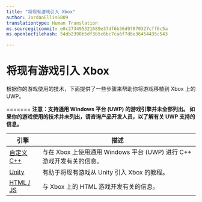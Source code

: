 ```yaml
---
title: "将现有游戏引入 Xbox"
author: JordanEllis6809
translationtype: Human Translation
ms.sourcegitcommit: e0c273495321689e37df6b36d97870327cff6c5a
ms.openlocfilehash: 54db2390b5df3b5c6bc7ca6f7d6e36454435c543

---
```


# 将现有游戏引入 Xbox


根据你的游戏使用的技术，下面提供了一些步骤来帮助你将游戏移植到 Xbox 上的 UWP。

=======
**注意：支持通用 Windows 平台 (UWP) 的游戏引擎并未全部列出。 如果你的游戏使用的技术并未列出，请咨询产品开发人员，以了解有关 UWP 支持的信息。**

| 引擎      | 描述 |
|------------|-------------|
|[自定义 C++](development-lanes-custom-cpp.md)| 与在 Xbox 上使用通用 Windows 平台 (UWP) 进行 C++ 游戏开发有关的信息。 |
|[Unity](development-lanes-unity.md)| 有助于将现有游戏从 Unity 引入 Xbox 的教程。 |
|[HTML / JS](development-lanes-html.md)| 与 Xbox 上的 HTML 游戏开发有关的信息。 |



<!--HONumber=Jul16_HO1-->



